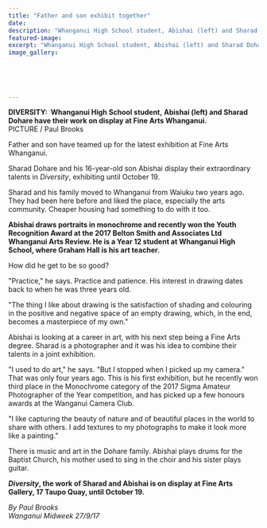 ```yaml
---
title: "Father and son exhibit together"
date: 
description: "Whanganui High School student, Abishai (left) and Sharad Dohare have their work on display at Fine Arts Whanganui..."
featured-image: 
excerpt: "Whanganui High School student, Abishai (left) and Sharad Dohare have their work on display at Fine Arts Whanganui."
image_gallery:
	
	
	
	
	
---
```


<p><span><strong>DIVERSITY:&nbsp; Whanganui High School student,&nbsp;Abishai (left) and Sharad Dohare have their work on display at Fine Arts Whanganui.</strong> <br />PICTURE / Paul Brooks</span></p>
<p class="element element-paragraph">Father and son have teamed up for the latest exhibition at Fine Arts Whanganui.</p>
<p class="element element-paragraph">Sharad Dohare and his 16-year-old son Abishai display their extraordinary talents in&nbsp;<em>Diversity</em>, exhibiting until October 19.</p>
<p class="element element-paragraph">Sharad and his family moved to Whanganui from Waiuku two years ago. They had been here before and liked the place, especially the arts community. Cheaper housing had something to do with it too.</p>
<p class="element element-paragraph"><strong>Abishai draws portraits in monochrome and recently won the Youth Recognition Award at the 2017 Belton Smith and Associates Ltd Whanganui Arts Review. He is a Year 12 student at Whanganui High School, where Graham Hall is his art teacher.</strong></p>
<p class="element element-paragraph">How did he get to be so good?</p>
<p class="element element-paragraph">"Practice," he says. Practice and patience. His interest in drawing dates back to when he was three years old.</p>
<p class="element element-paragraph">"The thing I like about drawing is the satisfaction of shading and colouring in the positive and negative space of an empty drawing, which, in the end, becomes a masterpiece of my own."</p>
<p class="element element-paragraph">Abishai is looking at a career in art, with his next step being a Fine Arts degree. Sharad is a photographer and it was his idea to combine their talents in a joint exhibition.</p>
<p class="element element-paragraph">"I used to do art," he says. "But I stopped when I picked up my camera." That was only four years ago. This is his first exhibition, but he recently won third place in the Monochrome category of the 2017 Sigma Amateur Photographer of the Year competition, and has picked up a few honours awards at the Wanganui Camera Club.</p>
<p class="element element-paragraph">"I like capturing the beauty of nature and of beautiful places in the world to share with others. I add textures to my photographs to make it look more like a painting."</p>
<p class="element element-paragraph">There is music and art in the Dohare family. Abishai plays drums for the Baptist Church, his mother used to sing in the choir and his sister plays guitar.</p>
<p class="element element-paragraph"><strong><em>Diversity</em>, the work of Sharad and Abishai is on display at Fine Arts Gallery, 17 Taupo Quay, until October 19.</strong></p>
<p><em>By Paul Brooks<br />Wanganui Midweek 27/9/17</em></p>

